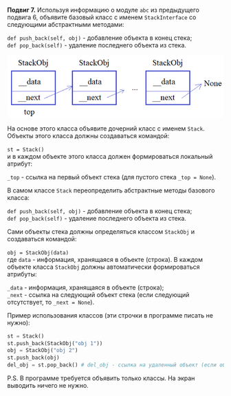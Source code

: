 **Подвиг 7.** Используя информацию о модуле `abc` из предыдущего подвига 6, объявите базовый класс с именем
`StackInterface` со следующими абстрактными методами:

`def push_back(self, obj)` - добавление объекта в конец стека; \
`def pop_back(self)` - удаление последнего объекта из стека.

![img.png](img.png)

На основе этого класса объявите дочерний класс с именем `Stack`. Объекты этого класса должны создаваться командой:

`st = Stack()` \
и в каждом объекте этого класса должен формироваться локальный атрибут:

`_top` - ссылка на первый объект стека (для пустого стека `_top = None`).

В самом классе `Stack` переопределить абстрактные методы базового класса:

`def push_back(self, obj)` - добавление объекта в конец стека; \
`def pop_back(self)` - удаление последнего объекта из стека.

Сами объекты стека должны определяться классом `StackObj` и создаваться командой:

`obj = StackObj(data)` \
где `data` - информация, хранящаяся в объекте (строка).
В каждом объекте класса `StackObj` должны автоматически формироваться атрибуты:

`_data` - информация, хранящаяся в объекте (строка); \
`_next` - ссылка на следующий объект стека (если следующий отсутствует, то `_next = None`).

Пример использования классов (эти строчки в программе писать не нужно):

```python
st = Stack()
st.push_back(StackObj("obj 1"))
obj = StackObj("obj 2")
st.push_back(obj)
del_obj = st.pop_back() # del_obj - ссылка на удаленный объект (если объектов не было, то del_obj = None)
```

P.S. В программе требуется объявить только классы. На экран выводить ничего не нужно.


